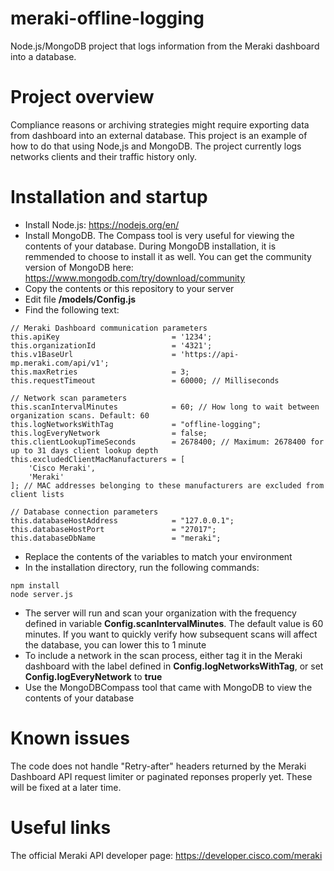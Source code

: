 # meraki-offline-logging
Node.js/MongoDB project that logs information from the Meraki dashboard into a database.

# Project overview
Compliance reasons or archiving strategies might require exporting data from dashboard into an external database. This project is an example of how to do that using Node,js and MongoDB. The project currently logs networks clients and their traffic history only.

# Installation and startup
* Install Node.js: https://nodejs.org/en/
* Install MongoDB. The Compass tool is very useful for viewing the contents of your database. During MongoDB installation, it is remmended to choose to install it as well. You can get the community version of MongoDB here: https://www.mongodb.com/try/download/community
* Copy the contents or this repository to your server
* Edit file **/models/Config.js**
* Find the following text:
```
// Meraki Dashboard communication parameters
this.apiKey                         = '1234';
this.organizationId                 = '4321';
this.v1BaseUrl                      = 'https://api-mp.meraki.com/api/v1';
this.maxRetries                     = 3;
this.requestTimeout                 = 60000; // Milliseconds

// Network scan parameters
this.scanIntervalMinutes            = 60; // How long to wait between organization scans. Default: 60
this.logNetworksWithTag             = "offline-logging";
this.logEveryNetwork                = false;
this.clientLookupTimeSeconds        = 2678400; // Maximum: 2678400 for up to 31 days client lookup depth
this.excludedClientMacManufacturers = [
    'Cisco Meraki', 
    'Meraki'
]; // MAC addresses belonging to these manufacturers are excluded from client lists
        
// Database connection parameters
this.databaseHostAddress            = "127.0.0.1";
this.databaseHostPort               = "27017";
this.databaseDbName                 = "meraki";
```
* Replace the contents of the variables to match your environment
* In the installation directory, run the following commands:
```
npm install
node server.js
```
* The server will run and scan your organization with the frequency defined in variable **Config.scanIntervalMinutes**. The default value is 60  minutes. If you want to quickly verify how subsequent scans will affect the database, you can lower this to 1 minute
* To include a network in the scan process, either tag it in the Meraki dashboard with the label defined in **Config.logNetworksWithTag**, or set **Config.logEveryNetwork** to **true**
* Use the MongoDBCompass tool that came with MongoDB to view the contents of your database

# Known issues
The code does not handle "Retry-after" headers returned by the Meraki Dashboard API request limiter or paginated reponses properly yet. These will be fixed at a later time.

# Useful links
The official Meraki API developer page: https://developer.cisco.com/meraki
